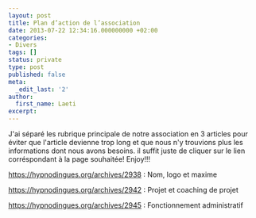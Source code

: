 ```yaml
---
layout: post
title: Plan d’action de l’association
date: 2013-07-22 12:34:16.000000000 +02:00
categories:
- Divers
tags: []
status: private
type: post
published: false
meta:
  _edit_last: '2'
author:
  first_name: Laeti
excerpt:
---
```

<p>J'ai séparé les rubrique principale de notre association en 3 articles pour éviter que l'article devienne trop long et que nous n'y trouvions plus les informations dont nous avons besoins. il suffit juste de cliquer sur le lien corréspondant à la page souhaitée! Enjoy!!!</p>
<p><a href="https://hypnodingues.org/archives/2938">https://hypnodingues.org/archives/2938</a> : Nom, logo et maxime</p>
<p><a href="https://hypnodingues.org/archives/2942">https://hypnodingues.org/archives/2942</a> : Projet et coaching de projet</p>
<p><a href="https://hypnodingues.org/archives/2945">https://hypnodingues.org/archives/2945</a> : Fonctionnement administratif</p>
<p>&nbsp;</p>
